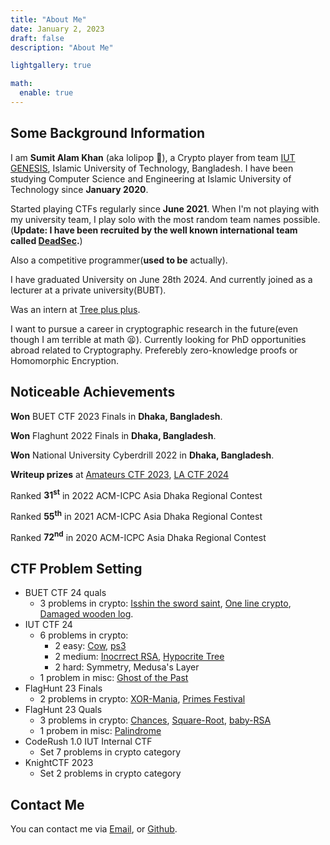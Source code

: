 ```yaml
---
title: "About Me"
date: January 2, 2023
draft: false
description: "About Me"

lightgallery: true

math:
  enable: true
---
```


## Some Background Information

I am **Sumit Alam Khan** (aka lolipop 🍭), a Crypto player from team [IUT GENESIS](https://ctftime.org/team/175924), Islamic University of Technology, Bangladesh. I have been studying Computer Science and Engineering at Islamic University of Technology since **January 2020**.

Started playing CTFs regularly since **June 2021**. When I'm not playing with my university team, 
I play solo with the most random team names possible. (**Update: I have been recruited by the well known international team called [DeadSec](https://ctftime.org/team/19339/).**)

Also a competitive programmer(**used to be** actually).

I have graduated University on June 28th 2024. And currently joined as a lecturer at a private university(BUBT). 

Was an intern at [Tree plus plus](http://treepp.org). 

I want to pursue a career in cryptographic research in the future(even though I am terrible at math 😫). Currently looking for PhD opportunities abroad related to Cryptography. Preferebly zero-knowledge proofs or Homomorphic Encryption. 

## Noticeable Achievements

**Won** BUET CTF 2023 Finals in **Dhaka, Bangladesh**.

**Won** Flaghunt 2022 Finals in **Dhaka, Bangladesh**.

**Won** National University Cyberdrill 2022 in **Dhaka, Bangladesh**.

**Writeup prizes** at [Amateurs CTF 2023](https://tsumiiiiiiii.github.io/icecream_generator/), [LA CTF 2024](https://tsumiiiiiiii.github.io/lacrypto/#shuffle)

Ranked **31<sup>st</sup>** in 2022 ACM-ICPC Asia Dhaka Regional Contest

Ranked **55<sup>th</sup>** in 2021 ACM-ICPC Asia Dhaka Regional Contest

Ranked **72<sup>nd</sup>** in 2020 ACM-ICPC Asia Dhaka Regional Contest

## CTF Problem Setting
* BUET CTF 24 quals
    * 3 problems in crypto:
        [Isshin the sword saint](https://tsumiiiiiiii.github.io/bctd24_quals/#isshin-the-sword-saint), [One line crypto](https://tsumiiiiiiii.github.io/bctd24_quals/#one-line-crypto), [Damaged wooden log](https://tsumiiiiiiii.github.io/bctd24_quals/#damaged-wooden-log).
* IUT CTF 24
    * 6 problems in crypto:
        * 2 easy: [Cow](https://tsumiiiiiiii.github.io/easy_mid/#cow), [ps3](https://tsumiiiiiiii.github.io/easy_mid/#ps3)
        * 2 medium: [Inocrrect RSA](https://tsumiiiiiiii.github.io/easy_mid/#incorrect-rsa), [Hypocrite Tree](https://tsumiiiiiiii.github.io/easy_mid/#hypocrite-tree)
        * 2 hard: Symmetry, Medusa's Layer
    * 1 problem in misc: [Ghost of the Past](https://tsumiiiiiiii.github.io/misc/)
* FlagHunt 23 Finals
    * 2 problems in crypto: [XOR-Mania](https://tsumiiiiiiii.github.io/fh_crypto/#xor-mania), [Primes Festival](https://tsumiiiiiiii.github.io/fh_crypto/#primes-festival)
* FlagHunt 23 Quals
    * 3 problems in crypto: [Chances](https://tsumiiiiiiii.github.io/fh23_crypto/#chances), [Square-Root](https://tsumiiiiiiii.github.io/fh23_crypto/#square-root), [baby-RSA](https://tsumiiiiiiii.github.io/fh23_crypto/#baby-rsa)
    * 1 probem in misc: [Palindrome](https://tsumiiiiiiii.github.io/fh23_misc/)
* CodeRush 1.0 IUT Internal CTF
    * Set 7 problems in crypto category
* KnightCTF 2023
    * Set 2 problems in crypto category

## Contact Me

You can contact me via [Email](mailto:sumitalam@iut-dhaka.edu), or [Github](https://github.com/Tsumiiiiiiii).
